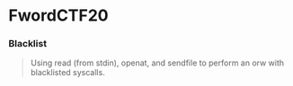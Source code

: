 FwordCTF20
=======

<h3> Blacklist </h3>

> Using read (from stdin), openat, and sendfile to perform an orw with blacklisted syscalls.
